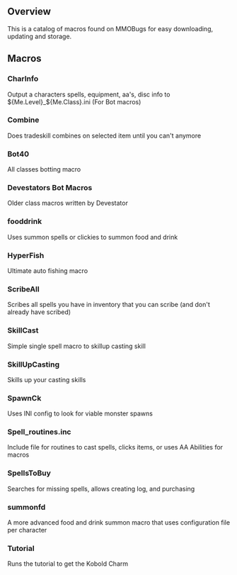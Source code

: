 ## Overview
This is a catalog of macros found on MMOBugs for easy downloading, updating and storage. 

## Macros

### CharInfo
Output a characters spells, equipment, aa's, disc info to ${Me.Level}_${Me.Class}.ini (For Bot macros)

### Combine
Does tradeskill combines on selected item until you can't anymore

### Bot40
All classes botting macro

### Devestators Bot Macros
Older class macros written by Devestator

### fooddrink
Uses summon spells or clickies to summon food and drink

### HyperFish
Ultimate auto fishing macro

### ScribeAll
Scribes all spells you have in inventory that you can scribe (and don't already have scribed)

### SkillCast
Simple single spell macro to skillup casting skill

### SkillUpCasting
Skills up your casting skills

### SpawnCk
Uses INI config to look for viable monster spawns

### Spell_routines.inc
Include file for routines to cast spells, clicks items, or uses AA Abilities for macros

### SpellsToBuy
Searches for missing spells, allows creating log, and purchasing

### summonfd
A more advanced food and drink summon macro that uses configuration file per character

### Tutorial
Runs the tutorial to get the Kobold Charm

